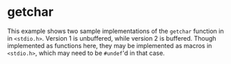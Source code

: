 # getchar

This example shows two sample implementations of the `getchar` function in in `<stdio.h>`. Version 1 is unbuffered, while version 2
is buffered. Though implemented as functions here, they may be implemented as macros in `<stdio.h>`, which may need to be `#undef`'d
in that case.
